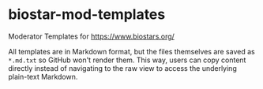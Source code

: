 # biostar-mod-templates
Moderator Templates for https://www.biostars.org/


All templates are in Markdown format, but the files themselves are saved as `*.md.txt` so GitHub won't render them. This way, users can copy content directly instead of navigating to the raw view to access the underlying plain-text Markdown.

